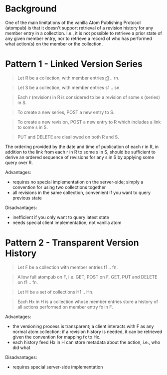 # Background #

One of the main limitations of the vanilla Atom Publishing Protocol (atompub) is that it doesn't support retrieval of a revision history for any member entry in a collection. I.e., it is not possible to retrieve a prior state of any given member entry, nor to retrieve a record of who has performed what action(s) on the member or the collection.

# Pattern 1 - Linked Version Series #

> Let R be a collection, with member entries [r1](https://code.google.com/p/dsn-chassis/source/detail?r=1) .. rn.

> Let S be a collection, with member entries s1 .. sn.

> Each r (revision) in R is considered to be a revision of some s (series) in S.

> To create a new series, POST a new entry to S.

> To create a new revision, POST a new entry to R which includes a link to some s in S.

> PUT and DELETE are disallowed on both R and S.

The ordering provided by the date and time of publication of each r in R, in addition to the link from each r in R to some s in S, should be sufficient to derive an ordered sequence of revisions for any s in S by applying some query over R.

Advantages:

  * requires no special implementation on the server-side; simply a convention for using two collections together
  * all revisions in the same collection, convenient if you want to query previous state

Disadvantages:

  * inefficient if you only want to query latest state
  * needs special client implementation; not vanilla atom

# Pattern 2 - Transparent Version History #

> Let F be a collection with member entries f1 .. fn.

> Allow full atompub on F, i.e. GET, POST on F, GET, PUT and DELETE on f1 .. fn.

> Let H be a set of collections H1 .. Hn.

> Each Hx in H is a collection whose member entries store a history of all actions performed on member entry fx in F.

Advantages:

  * the versioning process is transparent; a client interacts with F as any normal atom collection; if a revision history is needed, it can be retrieved given the convention for mapping fx to Hx.
  * each history feed Hx in H can store metadata about the action, i.e., who did what

Disadvantages:

  * requires special server-side implementation